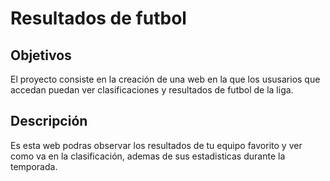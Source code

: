 # Resultados de futbol

## Objetivos

El proyecto consiste en la creación de una web en la que los ususarios que accedan puedan ver clasificaciones y resultados de futbol de la liga.

## Descripción

Es esta web podras observar los resultados de tu equipo favorito y ver como va en la clasificación, ademas de sus estadisticas durante la temporada.
